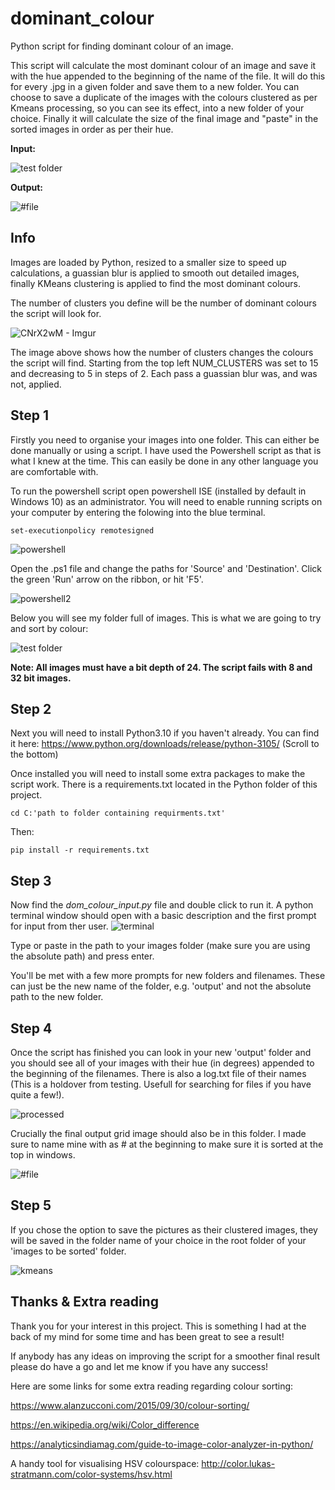 # dominant_colour
 Python script for finding dominant colour of an image.

 This script will calculate the most dominant colour of an image and save it with the hue appended to the beginning of the name of the file. 
 It will do this for every .jpg in a given folder and save them to a new folder. 
 You can choose to save a duplicate of the images with the colours clustered as per Kmeans processing, so you can see its effect, into a new folder of your choice.
 Finally it will calculate the size of the final image and "paste" in the sorted images in order as per their hue.
 
 **Input:**
 
 ![test folder](https://user-images.githubusercontent.com/7764932/158205936-a18fff59-e66a-4301-9cff-9fb2f7a0649d.png)
 
 
 **Output:**
 
 ![#file](https://user-images.githubusercontent.com/7764932/158213273-fb059f3e-9829-4824-85f0-7c9443a6aa1a.jpg)

 
 ## Info
 
 Images are loaded by Python, resized to a smaller size to speed up calculations, a guassian blur is applied to smooth out detailed images, finally KMeans clustering is applied to find the most dominant colours.
 
 The number of clusters you define will be the number of dominant colours the script will look for.

 ![CNrX2wM - Imgur](https://user-images.githubusercontent.com/7764932/158214052-048a4626-8c5f-45ac-b738-9f7df3aafa04.jpg)

The image above shows how the number of clusters changes the colours the script will find. Starting from the top left NUM_CLUSTERS was set to 15 and decreasing to 5 in steps of 2. Each pass a guassian blur was, and was not, applied.

## Step 1

Firstly you need to organise your images into one folder. This can either be done manually or using a script. I have used the Powershell script as that is what I knew at the time. This can easily be done in any other language you are comfortable with.

To run the powershell script open powershell ISE (installed by default in Windows 10) as an administrator. You will need to enable running scripts on your computer by entering the folowing into the blue terminal.

```
set-executionpolicy remotesigned
```

![powershell](https://user-images.githubusercontent.com/7764932/158216919-5be43d5e-6b9e-455c-8747-5aadc71c5cee.png)

Open the .ps1 file and change the paths for 'Source' and 'Destination'. Click the green 'Run' arrow on the ribbon, or hit 'F5'.

![powershell2](https://user-images.githubusercontent.com/7764932/158216948-8555d768-4d3f-417c-a1d8-be459c798fd8.png)

Below you will see my folder full of images. This is what we are going to try and sort by colour:

![test folder](https://user-images.githubusercontent.com/7764932/158205936-a18fff59-e66a-4301-9cff-9fb2f7a0649d.png)

**Note: All images must have a bit depth of 24. The script fails with 8 and 32 bit images.**

## Step 2

Next you will need to install Python3.10 if you haven't already. You can find it here: https://www.python.org/downloads/release/python-3105/ (Scroll to the bottom)

Once installed you will need to install some extra packages to make the script work. There is a requirements.txt located in the Python folder of this project.

```
cd C:'path to folder containing requirments.txt'
```
Then:
```
pip install -r requirements.txt
```

## Step 3

Now find the *dom_colour_input.py* file and double click to run it. A python terminal window should open with a basic description and the first prompt for input from ther user.
![terminal](https://user-images.githubusercontent.com/7764932/158215205-7f801cc2-ec17-4ecc-aa3e-4c0939525813.png)

Type or paste in the path to your images folder (make sure you are using the absolute path) and press enter.

You'll be met with a few more prompts for new folders and filenames. These can just be the new name of the folder, e.g. 'output' and not the absolute path to the new folder.

## Step 4

Once the script has finished you can look in your new 'output' folder and you should see all of your images with their hue (in degrees) appended to the beginning of the filenames. There is also a log.txt file of their names (This is a holdover from testing. Usefull for searching for files if you have quite a few!).

![processed](https://user-images.githubusercontent.com/7764932/158213175-efde5d98-bd46-4412-9942-4b62c877a786.png)

Crucially the final output grid image should also be in this folder. I made sure to name mine with as # at the beginning to make sure it is sorted at the top in windows.

![#file](https://user-images.githubusercontent.com/7764932/158213273-fb059f3e-9829-4824-85f0-7c9443a6aa1a.jpg)

## Step 5

If you chose the option to save the pictures as their clustered images, they will be saved in the folder name of your choice in the root folder of your 'images to be sorted' folder.

![kmeans](https://user-images.githubusercontent.com/7764932/158213550-fb047337-e56d-4ad0-b763-6f043f5a729e.png)

## Thanks & Extra reading

Thank you for your interest in this project. This is something I had at the back of my mind for some time and has been great to see a result!

If anybody has any ideas on improving the script for a smoother final result please do have a go and let me know if you have any success!

Here are some links for some extra reading regarding colour sorting:

https://www.alanzucconi.com/2015/09/30/colour-sorting/

https://en.wikipedia.org/wiki/Color_difference

https://analyticsindiamag.com/guide-to-image-color-analyzer-in-python/

A handy tool for visualising HSV colourspace: http://color.lukas-stratmann.com/color-systems/hsv.html

